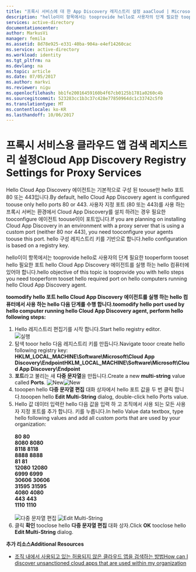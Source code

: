 ```yaml
---
title: "프록시 서비스에 대 한 App Discovery 레지스트리 설정 aaaCloud | Microsoft Docs"
description: "hello이이 항목에서는 tooprovide hello로 사용자의 단계 필요한 tooperform tooset hello 필요한 포트 hello Cloud App Discovery 에이전트를 실행 하는 hello 컴퓨터에 있어야 합니다."
services: active-directory
documentationcenter: 
author: MarkusVi
manager: femila
ms.assetid: 8d78e925-e331-40ba-904a-e4ef14260cac
ms.service: active-directory
ms.workload: identity
ms.tgt_pltfrm: na
ms.devlang: na
ms.topic: article
ms.date: 07/05/2017
ms.author: markvi
ms.reviewer: nigu
ms.openlocfilehash: bb1fe20016459160b4f67cb0125b1781a0260c4b
ms.sourcegitcommit: 523283cc1b3c37c428e77850964dc1c33742c5f0
ms.translationtype: MT
ms.contentlocale: ko-KR
ms.lasthandoff: 10/06/2017
---
```

# <a name="cloud-app-discovery-registry-settings-for-proxy-services"></a><span data-ttu-id="6dac1-103">프록시 서비스용 클라우드 앱 검색 레지스트리 설정</span><span class="sxs-lookup"><span data-stu-id="6dac1-103">Cloud App Discovery Registry Settings for Proxy Services</span></span>
<span data-ttu-id="6dac1-104">Hello Cloud App Discovery 에이전트는 기본적으로 구성 된 toouse만 hello 포트 80 또는 443입니다.</span><span class="sxs-lookup"><span data-stu-id="6dac1-104">By default, hello Cloud App Discovery agent is configured toouse only hello ports 80 or 443.</span></span> <span data-ttu-id="6dac1-105">사용자 지정 포트 (80 또는 443)를 사용 하는 프록시 서버는 환경에서 Cloud App Discovery를 설치 하려는 경우 필요한 tooconfigure 에이전트 toouse이이 포트입니다.</span><span class="sxs-lookup"><span data-stu-id="6dac1-105">If you are planning on installing Cloud App Discovery in an environment with a proxy server that is using a custom port (neither 80 nor 443), you need tooconfigure your agents toouse this port.</span></span> <span data-ttu-id="6dac1-106">hello 구성 레지스트리 키를 기반으로 합니다.</span><span class="sxs-lookup"><span data-stu-id="6dac1-106">hello configuration is based on a registry key.</span></span>

<span data-ttu-id="6dac1-107">hello이이 항목에서는 tooprovide hello로 사용자의 단계 필요한 tooperform tooset hello 필요한 포트 hello Cloud App Discovery 에이전트를 실행 하는 hello 컴퓨터에 있어야 합니다.</span><span class="sxs-lookup"><span data-stu-id="6dac1-107">hello objective of this topic is tooprovide you with hello steps you need tooperform tooset hello required port on hello computers running hello Cloud App Discovery agent.</span></span>

<span data-ttu-id="6dac1-108">**toomodify hello 포트 hello Cloud App Discovery 에이전트를 실행 하는 hello 컴퓨터에서 사용 하는 hello 다음 단계를 수행 합니다.**</span><span class="sxs-lookup"><span data-stu-id="6dac1-108">**toomodify hello port used by hello computer running hello Cloud App Discovery agent, perform hello following steps:**</span></span>

1. <span data-ttu-id="6dac1-109">Hello 레지스트리 편집기를 시작 합니다.</span><span class="sxs-lookup"><span data-stu-id="6dac1-109">Start hello registry editor.</span></span> <br> ![실행](./media/active-directory-cloudappdiscovery-registry-settings-for-proxy-services/proxy01.png)
2. <span data-ttu-id="6dac1-111">탐색 tooor hello 다음 레지스트리 키를 만듭니다.</span><span class="sxs-lookup"><span data-stu-id="6dac1-111">Navigate tooor create hello following registry key:</span></span> <br> <span data-ttu-id="6dac1-112">**HKLM_LOCAL_MACHINE\Software\Microsoft\Cloud App Discovery\Endpoint**</span><span class="sxs-lookup"><span data-stu-id="6dac1-112">**HKLM_LOCAL_MACHINE\Software\Microsoft\Cloud App Discovery\Endpoint**</span></span> 
3. <span data-ttu-id="6dac1-113">**포트**라고 불리는 새 **다중 문자열**을 만듭니다.</span><span class="sxs-lookup"><span data-stu-id="6dac1-113">Create a new **multi-string** value called **Ports**.</span></span> <span data-ttu-id="6dac1-114">![New](./media/active-directory-cloudappdiscovery-registry-settings-for-proxy-services/proxy02.png)</span><span class="sxs-lookup"><span data-stu-id="6dac1-114">![New](./media/active-directory-cloudappdiscovery-registry-settings-for-proxy-services/proxy02.png)</span></span>
4. <span data-ttu-id="6dac1-115">tooopen hello **다중 문자열 편집** 대화 상자에서 hello 포트 값을 두 번 클릭 합니다.</span><span class="sxs-lookup"><span data-stu-id="6dac1-115">tooopen hello **Edit Multi-String** dialog, double-click hello Ports value.</span></span>
5. <span data-ttu-id="6dac1-116">Hello 값 데이터 입력란 hello 다음 값을 입력 하 고 조직에서 사용 되는 모든 사용자 지정 포트를 추가 합니다. 키를 누릅니다.</span><span class="sxs-lookup"><span data-stu-id="6dac1-116">In hello Value data textbox, type hello following values and add all custom ports that are used by your organization:</span></span> <br><br><span data-ttu-id="6dac1-117">
   **80**</span><span class="sxs-lookup"><span data-stu-id="6dac1-117">
   **80**</span></span> <br><span data-ttu-id="6dac1-118">
   **8080**</span><span class="sxs-lookup"><span data-stu-id="6dac1-118">
   **8080**</span></span> <br><span data-ttu-id="6dac1-119">
   **8118**</span><span class="sxs-lookup"><span data-stu-id="6dac1-119">
   **8118**</span></span> <br><span data-ttu-id="6dac1-120">
   **8888**</span><span class="sxs-lookup"><span data-stu-id="6dac1-120">
   **8888**</span></span> <br><span data-ttu-id="6dac1-121">
   **81**</span><span class="sxs-lookup"><span data-stu-id="6dac1-121">
   **81**</span></span> <br><span data-ttu-id="6dac1-122">
   **12080**</span><span class="sxs-lookup"><span data-stu-id="6dac1-122">
   **12080**</span></span> <br><span data-ttu-id="6dac1-123">
   **6999**</span><span class="sxs-lookup"><span data-stu-id="6dac1-123">
**6999**</span></span> <br><span data-ttu-id="6dac1-124">
**30606**</span><span class="sxs-lookup"><span data-stu-id="6dac1-124">
**30606**</span></span> <br><span data-ttu-id="6dac1-125">
**31595**</span><span class="sxs-lookup"><span data-stu-id="6dac1-125">
**31595**</span></span> <br><span data-ttu-id="6dac1-126">
**4080**</span><span class="sxs-lookup"><span data-stu-id="6dac1-126">
**4080**</span></span> <br><span data-ttu-id="6dac1-127">
**443**</span><span class="sxs-lookup"><span data-stu-id="6dac1-127">
**443**</span></span> <br><span data-ttu-id="6dac1-128">
**1110**</span><span class="sxs-lookup"><span data-stu-id="6dac1-128">
**1110**</span></span> <br><br><span data-ttu-id="6dac1-129">
![다중 문자열 편집](./media/active-directory-cloudappdiscovery-registry-settings-for-proxy-services/proxy03.png)</span><span class="sxs-lookup"><span data-stu-id="6dac1-129">
![Edit Multi-String](./media/active-directory-cloudappdiscovery-registry-settings-for-proxy-services/proxy03.png)</span></span>
6. <span data-ttu-id="6dac1-130">클릭 **확인** tooclose hello **다중 문자열 편집** 대화 상자.</span><span class="sxs-lookup"><span data-stu-id="6dac1-130">Click **OK** tooclose hello **Edit Multi-String** dialog.</span></span>

<span data-ttu-id="6dac1-131">**추가 리소스**</span><span class="sxs-lookup"><span data-stu-id="6dac1-131">**Additional Resources**</span></span>

* [<span data-ttu-id="6dac1-132">조직 내에서 사용되고 있는 허용되지 않은 클라우드 앱을 검색하는 방법</span><span class="sxs-lookup"><span data-stu-id="6dac1-132">How can I discover unsanctioned cloud apps that are used within my organization</span></span>](active-directory-cloudappdiscovery-whatis.md) 

